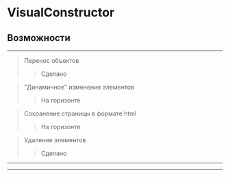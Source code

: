 # VisualConstructor

## Возможности ##

---

> Перенос объектов
>> Сделано

> "Динамичное" изменение элементов
>> На горизонте

> Сохранение страницы в формате html
>> На горизонте

>Удаление элементов
>>Сделано

---

---
